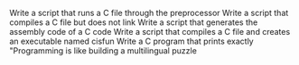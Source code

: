 Write a script that runs a C file through the preprocessor
Write a script that compiles a C file but does not link
Write a script that generates the assembly code of a C code
Write a script that compiles a C file and creates an executable named cisfun
Write a C program that prints exactly "Programming is like building a multilingual puzzle
